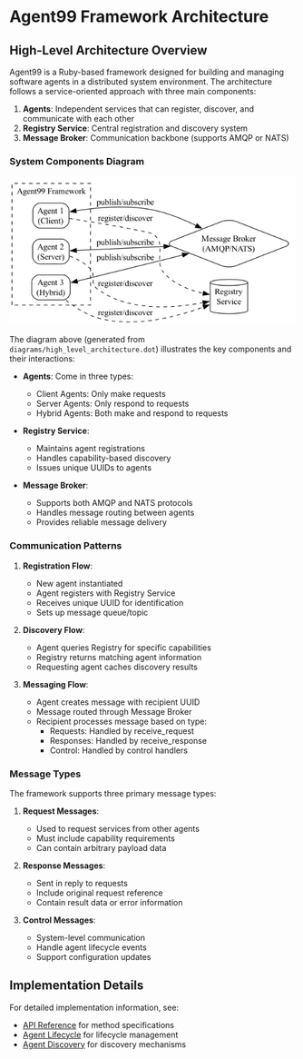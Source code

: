 # Agent99 Framework Architecture

## High-Level Architecture Overview

Agent99 is a Ruby-based framework designed for building and managing software agents in a distributed system environment. The architecture follows a service-oriented approach with three main components:

1. **Agents**: Independent services that can register, discover, and communicate with each other
2. **Registry Service**: Central registration and discovery system
3. **Message Broker**: Communication backbone (supports AMQP or NATS)

### System Components Diagram

![High Level Architecture](diagrams/high_level_architecture.png)

The diagram above (generated from `diagrams/high_level_architecture.dot`) illustrates the key components and their interactions:

- **Agents**: Come in three types:
   - Client Agents: Only make requests
   - Server Agents: Only respond to requests
   - Hybrid Agents: Both make and respond to requests

- **Registry Service**: 
   - Maintains agent registrations
   - Handles capability-based discovery
   - Issues unique UUIDs to agents

- **Message Broker**:
   - Supports both AMQP and NATS protocols
   - Handles message routing between agents
   - Provides reliable message delivery

### Communication Patterns

1. **Registration Flow**:
      - New agent instantiated
      - Agent registers with Registry Service
      - Receives unique UUID for identification
      - Sets up message queue/topic

2. **Discovery Flow**:
      - Agent queries Registry for specific capabilities
      - Registry returns matching agent information
      - Requesting agent caches discovery results

3. **Messaging Flow**:
      - Agent creates message with recipient UUID
      - Message routed through Message Broker
      - Recipient processes message based on type:
         - Requests: Handled by receive_request
         - Responses: Handled by receive_response
         - Control: Handled by control handlers

### Message Types

The framework supports three primary message types:

1. **Request Messages**: 
      - Used to request services from other agents
      - Must include capability requirements
      - Can contain arbitrary payload data

2. **Response Messages**:
      - Sent in reply to requests
      - Include original request reference
      - Contain result data or error information

3. **Control Messages**:
      - System-level communication
      - Handle agent lifecycle events
      - Support configuration updates

## Implementation Details

For detailed implementation information, see:
- [API Reference](api_reference.md) for method specifications
- [Agent Lifecycle](agent_lifecycle.md) for lifecycle management
- [Agent Discovery](agent_discovery.md) for discovery mechanisms
